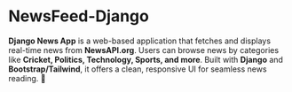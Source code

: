 # NewsFeed-Django
**Django News App** is a web-based application that fetches and displays real-time news from **NewsAPI.org**. Users can browse news by categories like **Cricket, Politics, Technology, Sports, and more**. Built with **Django** and **Bootstrap/Tailwind**, it offers a clean, responsive UI for seamless news reading. 🚀
